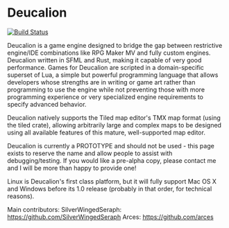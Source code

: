 # Deucalion

[![Build Status](https://travis-ci.org/team-code/deucalion.svg?branch=master)](https://travis-ci.org/team-code/deucalion)

Deucalion is a game engine designed to bridge the gap between restrictive engine/IDE combinations like RPG Maker MV and fully custom engines. Deucalion written in SFML and Rust, making it capable of very good performance. Games for Deucalion are scripted in a domain-specific superset of Lua, a simple but powerful programming language that allows developers whose strengths are in writing or game art rather than programming to use the engine while not preventing those with more programming experience or very specialized engine requirements to specify advanced behavior.

Deucalion natively supports the Tiled map editor's TMX map format (using the tiled crate), allowing arbitrarily large and complex maps to be designed using all available features of this mature, well-supported map editor.

Deucalion is currently a PROTOTYPE and should not be used - this page exists to reserve the name and allow people to assist with debugging/testing. If you would like a pre-alpha copy, please contact me and I will be more than happy to provide one!

Linux is Deucalion's first class platform, but it will fully support Mac OS X and Windows before its 1.0 release (probably in that order, for technical reasons).

Main contributors:
  SilverWingedSeraph: https://github.com/SilverWingedSeraph
  Arces: https://github.com/arces
